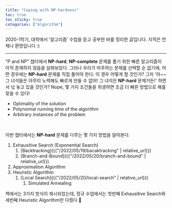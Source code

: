 ```yaml
---
title: "Coping with NP-hardness"
toc: true
toc_sticky: true
categories: ["Algorithm"]
---
```




2020-1학기, 대학에서 '알고리즘' 수업을 듣고 공부한 바를 정리한 글입니다. 지적은 언제나 환영입니다 :)

<hr/>

"P and NP" 챕터에서 $\textbf{NP-hard}$, $\textbf{NP-complete}$ 문제를 풀기 위한 빠른 알고리즘이 아직 존재하지 않음을 살펴보았다. 그러나 우리가 마주하는 문제를 선택할 순 없기에, 어떤 경우에는 $\textbf{NP-hard}$ 문제를 직접 풀어야 한다. 이 경우 어떻게 할 것인가? 그저 '아~~ 그 녀석들은 아무리 노력해도 빠르게 만들 수 없어! 그 녀석은 $\textbf{NP-hard}$ 문제거든!' 하면서 넋 놓고 있을 것인가? Nope, 몇 가지 조건들을 희생하면 조금 더 빠른 방법으로 해를 찾을 수 있다!

- Optimality of the solution
- Polynomial running time of the algorithm
- Arbitrary instances of the problem

<br/>

이번 챕터에서는 $\textbf{NP-hard}$ 문제를 다루는 몇 가지 방법을 알아본다.

1. Exhausitive Search (Exponential Search)
   1. [Backtracking]({{"/2022/05/19/bacaktracking" | relative_url}})
   2. [Branch-and-Bound]({{"/2022/05/20/branch-and-bound" | relative_url}})
2. Approximation Algorithm
3. Heuristic Algorithm
   1. [Local Search]({{"/2022/05/20/local-search" | relative_url}})
      1. Simulated Annealing

책에서는 3가지 방식이 제시되었는데, 정규 수업에서는 첫번째 Exhausitive Search와 세번째 Heuristic Algorithm만 다뤘다 🙏

